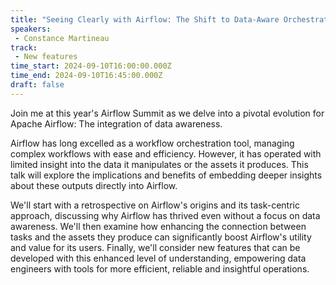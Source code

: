 ```yaml
---
title: "Seeing Clearly with Airflow: The Shift to Data-Aware Orchestration"
speakers:
 - Constance Martineau
track:
 - New features
time_start: 2024-09-10T16:00:00.000Z
time_end: 2024-09-10T16:45:00.000Z
draft: false
---
```


Join me at this year's Airflow Summit as we delve into a pivotal evolution for Apache Airflow: The integration of data awareness.

Airflow has long excelled as a workflow orchestration tool, managing complex workflows with ease and efficiency. However, it has operated with limited insight into the data it manipulates or the assets it produces. This talk will explore the implications and benefits of embedding deeper insights about these outputs directly into Airflow.

We'll start with a retrospective on Airflow's origins and its task-centric approach, discussing why Airflow has thrived even without a focus on data awareness. We'll then examine how enhancing the connection between tasks and the assets they produce can significantly boost Airflow's utility and value for its users. Finally, we'll consider new features that can be developed with this enhanced level of understanding, empowering data engineers with tools for more efficient, reliable and insightful operations.

